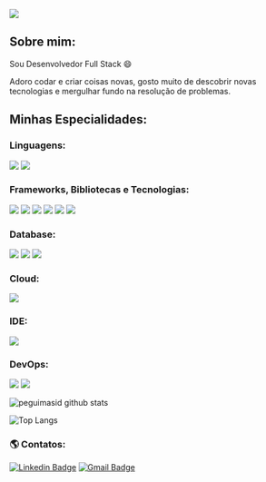 ![](https://komarev.com/ghpvc/?username=MarceloLimaCodes&color=006bed)

## Sobre mim:

Sou Desenvolvedor Full Stack 😄

Adoro codar e criar coisas novas, gosto muito de descobrir novas tecnologias e mergulhar fundo na resolução de problemas.

## Minhas Especialidades:

### Linguagens:

<img src="https://img.shields.io/badge/JavaScript-323330?style=for-the-badge&logo=javascript&logoColor=F7DF1E"/> <img src="https://img.shields.io/badge/TypeScript-007ACC?style=for-the-badge&logo=typescript&logoColor=white"/>

### Frameworks, Bibliotecas e Tecnologias:

<img src="https://img.shields.io/badge/React-20232A?style=for-the-badge&logo=react&logoColor=61DAFB"/> <img src="https://img.shields.io/badge/ReactNative-20232A?style=for-the-badge&logo=react&logoColor=purple"/> <img src="https://img.shields.io/badge/Expo-1B1F23?style=for-the-badge&logo=expo&logoColor=white"/> <img src="https://img.shields.io/badge/Insomnia-5849be?style=for-the-badge&logo=Insomnia&logoColor=white"/> <img src="https://img.shields.io/badge/JWT-000000?style=for-the-badge&logo=JSON%20web%20tokens&logoColor=white"/> <img src="https://img.shields.io/badge/Node.js-339933?style=for-the-badge&logo=nodedotjs&logoColor=white"/>
 
### Database:

<img src ="https://img.shields.io/badge/postgres-%23316192.svg?&style=for-the-badge&logo=postgresql&logoColor=white"/> <img src="https://img.shields.io/badge/MongoDB-4EA94B?style=for-the-badge&logo=mongodb&logoColor=white"/> <img src="https://img.shields.io/badge/MySQL-005C84?style=for-the-badge&logo=mysql&logoColor=white"/>

### Cloud:

<img src="https://img.shields.io/badge/Vercel-000000?style=for-the-badge&logo=vercel&logoColor=white"/>

### IDE:

<img src="https://img.shields.io/badge/Visual_Studio_Code-5C2D91?style=for-the-badge&logo=visual%20studio&logoColor=white"/>

### DevOps:

<img src="https://img.shields.io/badge/docker%20-%230db7ed.svg?&style=for-the-badge&logo=docker&logoColor=white"/> <img src="https://camo.githubusercontent.com/06c6858186510906c21d8c951168d55d976d7dfb9176ed6125c55b8a7de0baae/68747470733a2f2f696d672e736869656c64732e696f2f62616467652f4749542d4534344333303f7374796c653d666f722d7468652d6261646765266c6f676f3d676974266c6f676f436f6c6f723d7768697465"/>

![peguimasid github stats](https://github-readme-stats.vercel.app/api?username=MarceloLimaCodes&show_icons=true&title_color=fff&icon_color=7159c1&text_color=f8f8f2&bg_color=171c24&count_private=true)

![Top Langs](https://github-readme-stats.vercel.app/api/top-langs/?username=MarceloLimaCodes&layout=compact&title_color=fff&text_color=f8f8f2&hide=java&bg_color=171c24)

### 🌎 Contatos:

[![Linkedin Badge](https://img.shields.io/badge/-marcelolimac-blue?style=flat-square&logo=Linkedin&logoColor=white&link=https://www.linkedin.com/in/marcelolimac)](https://www.linkedin.com/in/marcelolimac)
[![Gmail Badge](https://img.shields.io/badge/-marcelolima557@gmail.com-006bed?style=flat-square&logo=Gmail&logoColor=white&link=mailto:marcelolima557@gmail.com)](mailto:marcelolima557@gmail.com)
